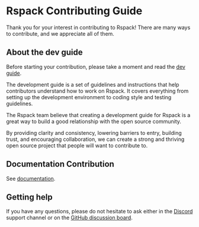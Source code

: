 # Rspack Contributing Guide

Thank you for your interest in contributing to Rspack! There are many ways to contribute, and we appreciate all of them.

## About the dev guide

Before starting your contribution, please take a moment and read the [dev guide](https://rspack.dev/contribute/).

The development guide is a set of guidelines and instructions that help contributors understand how to work on Rspack.
It covers everything from setting up the development environment to coding style and testing guidelines.

The Rspack team believe that creating a development guide for Rspack is a great way to build a good relationship with the open source community.

By providing clarity and consistency, lowering barriers to entry, building trust, and encouraging collaboration,
we can create a strong and thriving open source project that people will want to contribute to.

## Documentation Contribution

See [documentation](./website/README.md).

## Getting help

If you have any questions, please do not hesitate to ask either in the [Discord][discord] support channel or on the [GitHub discussion board][github-discussion].

[discord]: https://discord.gg/79ZZ66GH9E
[github-discussion]: https://github.com/web-infra-dev/rspack/discussions
